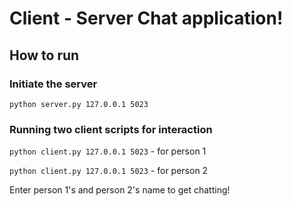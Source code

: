 # Client - Server Chat application!

## How to run

### Initiate the server

`python server.py 127.0.0.1 5023`


### Running two client scripts for interaction

`python client.py 127.0.0.1 5023` - for person 1

`python client.py 127.0.0.1 5023` - for person 2


Enter person 1's and person 2's name to get chatting!
